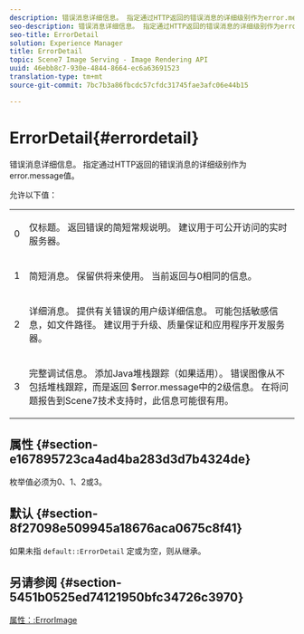 ```yaml
---
description: 错误消息详细信息。 指定通过HTTP返回的错误消息的详细级别作为error.message值。
seo-description: 错误消息详细信息。 指定通过HTTP返回的错误消息的详细级别作为error.message值。
seo-title: ErrorDetail
solution: Experience Manager
title: ErrorDetail
topic: Scene7 Image Serving - Image Rendering API
uuid: 46ebb8c7-930e-4844-8664-ec6a63691523
translation-type: tm+mt
source-git-commit: 7bc7b3a86fbcdc57cfdc31745fae3afc06e44b15

---
```



# ErrorDetail{#errordetail}

错误消息详细信息。 指定通过HTTP返回的错误消息的详细级别作为error.message值。

允许以下值：

<table id="simpletable_26DC72727F224F2C8E97BF26619DB68B"> 
 <tr class="strow"> 
  <td class="stentry"> <p>0 </p></td> 
  <td class="stentry"> <p>仅标题。 返回错误的简短常规说明。 建议用于可公开访问的实时服务器。 </p></td> 
 </tr> 
 <tr class="strow"> 
  <td class="stentry"> <p>1 </p></td> 
  <td class="stentry"> <p>简短消息。 保留供将来使用。 当前返回与0相同的信息。 </p></td> 
 </tr> 
 <tr class="strow"> 
  <td class="stentry"> <p>2 </p></td> 
  <td class="stentry"> <p>详细消息。 提供有关错误的用户级详细信息。 可能包括敏感信息，如文件路径。 建议用于升级、质量保证和应用程序开发服务器。 </p></td> 
 </tr> 
 <tr class="strow"> 
  <td class="stentry"> <p>3 </p></td> 
  <td class="stentry"> <p>完整调试信息。 添加Java堆栈跟踪（如果适用）。 错误图像从不包括堆栈跟踪，而是返回 <span class="codeph"> $error.message中的2级信息</span>。 在将问题报告到Scene7技术支持时，此信息可能很有用。 </p></td> 
 </tr> 
</table>

## 属性 {#section-e167895723ca4ad4ba283d3d7b4324de}

枚举值必须为0、1、2或3。

## 默认 {#section-8f27098e509945a18676aca0675c8f41}

如果未指 `default::ErrorDetail` 定或为空，则从继承。

## 另请参阅 {#section-5451b0525ed74121950bfc34726c3970}

[属性：:ErrorImage](../../../../../is-api/image-catalog/image-serving-api-ref/c-image-catalog-reference/c-attributes-reference/r-errorimage.md#reference-c494d5d8b2584fe3800f35baabd0292c)
